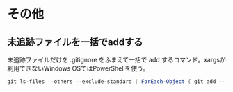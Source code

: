 # その他

## 未追跡ファイルを一括でaddする

未追跡ファイルだけを .gitignore をふまえて一括で add するコマンド。xargsが利用できないWindows OSではPowerShellを使う。

```ps1
git ls-files --others --exclude-standard | ForEach-Object { git add -- "$_" }
```
